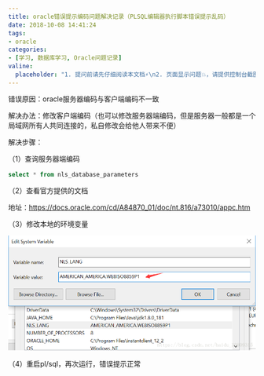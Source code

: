 ```yaml
---
title: oracle错误提示编码问题解决记录（PLSQL编辑器执行脚本错误提示乱码）
date: 2018-10-08 14:41:24
tags:
- oracle
categories:
- [学习, 数据库学习, Oracle问题记录]
valine:
  placeholder: "1. 提问前请先仔细阅读本文档⚡\n2. 页面显示问题💥，请提供控制台截图📸或者您的测试网址\n3. 其他任何报错💣，请提供详细描述和截图📸，祝食用愉快💪"
---
```


错误原因：oracle服务器编码与客户端编码不一致

解决办法：修改客户端编码（也可以修改服务器端编码，但是服务器一般都是一个局域网所有人共同连接的，私自修改会给他人带来不便）

解决步骤：

（1）查询服务器端编码

```sql
select * from nls_database_parameters
```

（2）查看官方提供的文档

地址：https://docs.oracle.com/cd/A84870_01/doc/nt.816/a73010/appc.htm

（3）修改本地的环境变量

![nls01](../../../../images/nls01.png)

（4）重启pl/sql，再次运行，错误提示正常 
